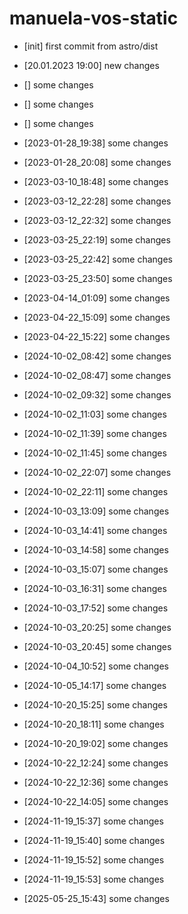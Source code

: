 # manuela-vos-static
- [init] first commit from astro/dist
- [20.01.2023 19:00] new changes
- [] some changes
- [] some changes
- [] some changes

- [2023-01-28_19:38] some changes

- [2023-01-28_20:08] some changes

- [2023-03-10_18:48] some changes

- [2023-03-12_22:28] some changes

- [2023-03-12_22:32] some changes

- [2023-03-25_22:19] some changes

- [2023-03-25_22:42] some changes

- [2023-03-25_23:50] some changes

- [2023-04-14_01:09] some changes

- [2023-04-22_15:09] some changes

- [2023-04-22_15:22] some changes

- [2024-10-02_08:42] some changes

- [2024-10-02_08:47] some changes

- [2024-10-02_09:32] some changes

- [2024-10-02_11:03] some changes

- [2024-10-02_11:39] some changes

- [2024-10-02_11:45] some changes

- [2024-10-02_22:07] some changes

- [2024-10-02_22:11] some changes

- [2024-10-03_13:09] some changes

- [2024-10-03_14:41] some changes

- [2024-10-03_14:58] some changes

- [2024-10-03_15:07] some changes

- [2024-10-03_16:31] some changes

- [2024-10-03_17:52] some changes

- [2024-10-03_20:25] some changes

- [2024-10-03_20:45] some changes

- [2024-10-04_10:52] some changes

- [2024-10-05_14:17] some changes

- [2024-10-20_15:25] some changes

- [2024-10-20_18:11] some changes

- [2024-10-20_19:02] some changes

- [2024-10-22_12:24] some changes

- [2024-10-22_12:36] some changes

- [2024-10-22_14:05] some changes

- [2024-11-19_15:37] some changes

- [2024-11-19_15:40] some changes

- [2024-11-19_15:52] some changes

- [2024-11-19_15:53] some changes

- [2025-05-25_15:43] some changes

